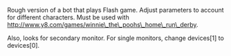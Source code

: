 Rough version of a bot that plays Flash game.
Adjust parameters to account for different characters.
Must be used with http://www.y8.com/games/winnie\_the\_poohs\_home\_run\_derby.

Also, looks for secondary monitor. For single monitors, change devices[1] to devices[0].
